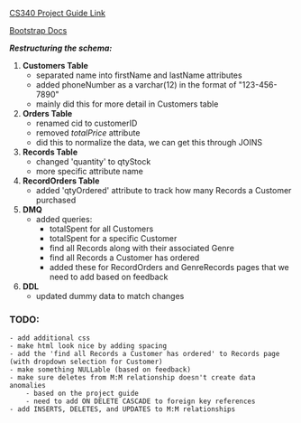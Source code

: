 [CS340 Project Guide Link](https://canvas.oregonstate.edu/courses/1946034/pages/cs340-project-guide)


[Bootstrap Docs](https://getbootstrap.com/docs/4.1/getting-started/introduction/)

***Restructuring the schema:***
1. **Customers Table**
    - separated name into firstName and lastName attributes
    - added phoneNumber as a varchar(12) in the format of "123-456-7890"
    - mainly did this for more detail in Customers table
2. **Orders Table**
    - renamed cid to customerID
    - removed *totalPrice* attribute
    - did this to normalize the data, we can get this through JOINS
3. **Records Table**
    - changed 'quantity' to qtyStock
    - more specific attribute name
4. **RecordOrders Table**
    - added 'qtyOrdered' attribute to track how many Records a Customer purchased
5. **DMQ**
    - added queries:
        - totalSpent for all Customers
        - totalSpent for a specific Customer
        - find all Records along with their associated Genre
        - find all Records a Customer has ordered
        - added these for RecordOrders and GenreRecords pages that we need to add based on feedback
6. **DDL**
    - updated dummy data to match changes

### TODO:
    - add additional css
    - make html look nice by adding spacing
    - add the 'find all Records a Customer has ordered' to Records page (with dropdown selection for Customer)
    - make something NULLable (based on feedback)
    - make sure deletes from M:M relationship doesn't create data anomalies
        - based on the project guide
        - need to add ON DELETE CASCADE to foreign key references
    - add INSERTS, DELETES, and UPDATES to M:M relationships

    